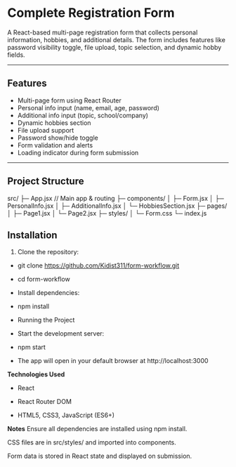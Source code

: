 # Complete Registration Form

A React-based multi-page registration form that collects personal information, hobbies, and additional details. The form includes features like password visibility toggle, file upload, topic selection, and dynamic hobby fields.

---

## **Features**

- Multi-page form using React Router
- Personal info input (name, email, age, password)
- Additional info input (topic, school/company)
- Dynamic hobbies section
- File upload support
- Password show/hide toggle
- Form validation and alerts
- Loading indicator during form submission

---

## **Project Structure**

src/
├─ App.jsx // Main app & routing
├─ components/
│ ├─ Form.jsx
│ ├─ PersonalInfo.jsx
│ ├─ AdditionalInfo.jsx
│ └─ HobbiesSection.jsx
├─ pages/
│ ├─ Page1.jsx
│ └─ Page2.jsx
├─ styles/
│ └─ Form.css
└─ index.js


## **Installation**

1. Clone the repository:


- git clone <https://github.com/Kidist311/form-workflow.git>
- cd form-workflow
- Install dependencies:


- npm install
- Running the Project
- Start the development server:

- npm start
- The app will open in your default browser at http://localhost:3000


**Technologies Used**
- React

- React Router DOM

- HTML5, CSS3, JavaScript (ES6+)


**Notes**
Ensure all dependencies are installed using npm install.

CSS files are in src/styles/ and imported into components.

Form data is stored in React state and displayed on submission.









